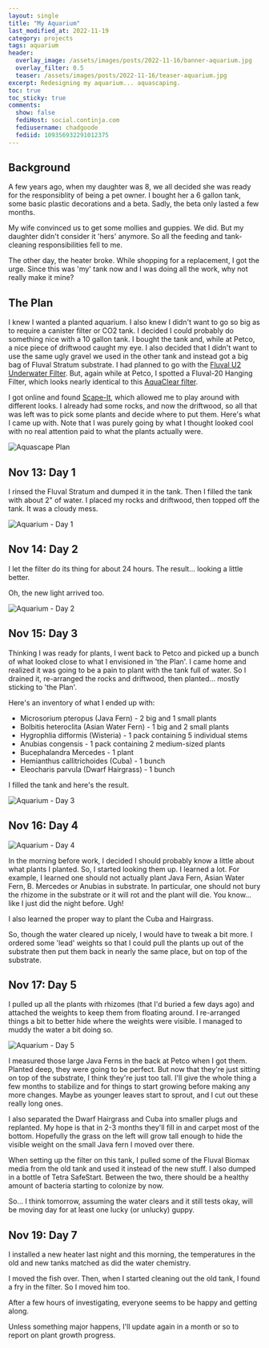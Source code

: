 ```yaml
---
layout: single
title: "My Aquarium"
last_modified_at: 2022-11-19
category: projects
tags: aquarium
header:
  overlay_image: /assets/images/posts/2022-11-16/banner-aquarium.jpg
  overlay_filter: 0.5
  teaser: /assets/images/posts/2022-11-16/teaser-aquarium.jpg
excerpt: Redesigning my aquarium... aquascaping.
toc: true
toc_sticky: true
comments:
  show: false
  fediHost: social.continja.com
  fediusername: chadgoode
  fediid: 109356932291012375
---
```

## Background

A few years ago, when my daughter was 8, we all decided she was ready for the responsiblity of being a pet owner. I bought her a 6 gallon tank, some basic plastic decorations and a beta. Sadly, the beta only lasted a few months. 

My wife convinced us to get some mollies and guppies. We did. But my daughter didn't consider it 'hers' anymore. So all the feeding and tank-cleaning responsibilities fell to me.

The other day, the heater broke. While shopping for a replacement, I got the urge. Since this was 'my' tank now and I was doing all the work, why not really make it mine? 

## The Plan

I knew I wanted a planted aquarium. I also knew I didn't want to go so big as to require a canister filter or CO2 tank. I decided I could probably do something nice with a 10 gallon tank. I bought the tank and, while at Petco, a nice piece of driftwood caught my eye. I also decided that I didn't want to use the same ugly gravel we used in the other tank and instead got a big bag of Fluval Stratum substrate. I had planned to go with the [Fluval U2 Underwater Filter](https://www.amazon.com/Fluval-A470-U2-Underwater-Filter/dp/B001Q1HPGE). But, again while at Petco, I spotted a Fluval-20 Hanging Filter, which looks nearly identical to this [AquaClear filter](https://www.amazon.com/AquaClear-Power-Filter-20-Gallon-Aquariums/dp/B000260FVG).

I got online and found [Scape-It](https://scape-it.io/), which allowed me to play around with different looks. I already had some rocks, and now the driftwood, so all that was left was to pick some plants and decide where to put them. Here's what I came up with. Note that I was purely going by what I thought looked cool with no real attention paid to what the plants actually were.

<span style="align: center">![Aquascape Plan](/assets/images/posts/2022-11-16/aquarium_plan.png)</span>

## Nov 13: Day 1

I rinsed the Fluval Stratum and dumped it in the tank. Then I filled the tank with about 2" of water. I placed my rocks and driftwood, then topped off the tank. It was a cloudy mess.

<span style="align: center">![Aquarium - Day 1](/assets/images/posts/2022-11-16/aquarium_day1.jpg)</span>

## Nov 14: Day 2

I let the filter do its thing for about 24 hours. The result... looking a little better.

Oh, the new light arrived too.

<span style="align: center">![Aquarium - Day 2](/assets/images/posts/2022-11-16/aquarium_day2.jpg)</span>

## Nov 15: Day 3

Thinking I was ready for plants, I went back to Petco and picked up a bunch of what looked close to what I envisioned in 'the Plan'. I came home and realized it was going to be a pain to plant with the tank full of water. So I drained it, re-arranged the rocks and driftwood, then planted... mostly sticking to 'the Plan'.

Here's an inventory of what I ended up with:

* Microsorium pteropus (Java Fern) - 2 big and 1 small plants
* Bolbitis heteroclita (Asian Water Fern) - 1 big and 2 small plants
* Hygrophlia difformis (Wisteria) - 1 pack containing 5 individual stems
* Anubias congensis - 1 pack containing 2 medium-sized plants
* Bucephalandra Mercedes - 1 plant
* Hemianthus callitrichoides (Cuba) - 1 bunch
* Eleocharis parvula (Dwarf Hairgrass) - 1 bunch

I filled the tank and here's the result.

<span style="align: center">![Aquarium - Day 3](/assets/images/posts/2022-11-16/aquarium_day3.jpg)</span>

## Nov 16: Day 4

<span style="align: center">![Aquarium - Day 4](/assets/images/posts/2022-11-16/aquarium_day4.jpg)</span>

In the morning before work, I decided I should probably know a little about what plants I planted. So, I started looking them up. I learned a lot. For example, I learned one should not actually plant Java Fern, Asian Water Fern, B. Mercedes or Anubias in substrate. In particular, one should not bury the rhizome in the substrate or it will rot and the plant will die. You know... like I just did the night before. Ugh!

I also learned the proper way to plant the Cuba and Hairgrass. 

So, though the water cleared up nicely, I would have to tweak a bit more. I ordered some 'lead' weights so that I could pull the plants up out of the substrate then put them back in nearly the same place, but on top of the substrate. 

## Nov 17: Day 5

I pulled up all the plants with rhizomes (that I'd buried a few days ago) and attached the weights to keep them from floating around. I re-arranged things a bit to better hide where the weights were visible. I managed to muddy the water a bit doing so.

<span style="align: center">![Aquarium - Day 5](/assets/images/posts/2022-11-16/aquarium_day5.jpg)</span>

I measured those large Java Ferns in the back at Petco when I got them. Planted deep, they were going to be perfect. But now that they're just sitting on top of the substrate, I think they're just too tall. I'll give the whole thing a few months to stabilize and for things to start growing before making any more changes. Maybe as younger leaves start to sprout, and I cut out these really long ones.

I also separated the Dwarf Hairgrass and Cuba into smaller plugs and replanted. My hope is that in 2-3 months they'll fill in and carpet most of the bottom. Hopefully the grass on the left will grow tall enough to hide the visible weight on the small Java fern I moved over there.

When setting up the filter on this tank, I pulled some of the Fluval Biomax media from the old tank and used it instead of the new stuff. I also dumped in a bottle of Tetra SafeStart. Between the two, there should be a healthy amount of bacteria starting to colonize by now.

So... I think tomorrow, assuming the water clears and it still tests okay, will be moving day for at least one lucky (or unlucky) guppy.

## Nov 19: Day 7

I installed a new heater last night and this morning, the temperatures in the old and new tanks matched as did the water chemistry.

I moved the fish over. Then, when I started cleaning out the old tank, I found a fry in the filter. So I moved him too. 

After a few hours of investigating, everyone seems to be happy and getting along. 

Unless something major happens, I'll update again in a month or so to report on plant growth progress.